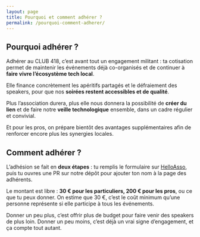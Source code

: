 ```yaml
---
layout: page
title: Pourquoi et comment adhérer ?
permalink: /pourquoi-comment-adherer/
---
```


## Pourquoi adhérer ?

Adhérer au CLUB 418, c’est avant tout un engagement militant : ta cotisation permet de maintenir les événements déjà co-organisés et de continuer à __faire vivre l’écosystème tech local__.

Elle finance concrètement les apéritifs partagés et le défraiement des speakers, pour que nos __soirées restent accessibles et de qualité__.

Plus l’association durera, plus elle nous donnera la possibilité de __créer du lien__ et de faire notre __veille technologique__ ensemble, dans un cadre régulier et convivial.

Et pour les pros, on prépare bientôt des avantages supplémentaires afin de renforcer encore plus les synergies locales.

## Comment adhérer ?

L’adhésion se fait en __deux étapes__ : tu remplis le formulaire sur [HelloAsso](https://www.helloasso.com/associations/club-418/adhesions/adhesion-annuelle-club-418), puis tu ouvres une PR sur notre dépôt pour ajouter ton nom à la page des adhérents.

Le montant est libre : __30 € pour les particuliers, 200 € pour les pros__, ou ce que tu peux donner. On estime que 30 €, c’est le coût minimum qu’une personne représente si elle participe à tous les événements.

Donner un peu plus, c’est offrir plus de budget pour faire venir des speakers de plus loin. Donner un peu moins, c’est déjà un vrai signe d’engagement, et ça compte tout autant.